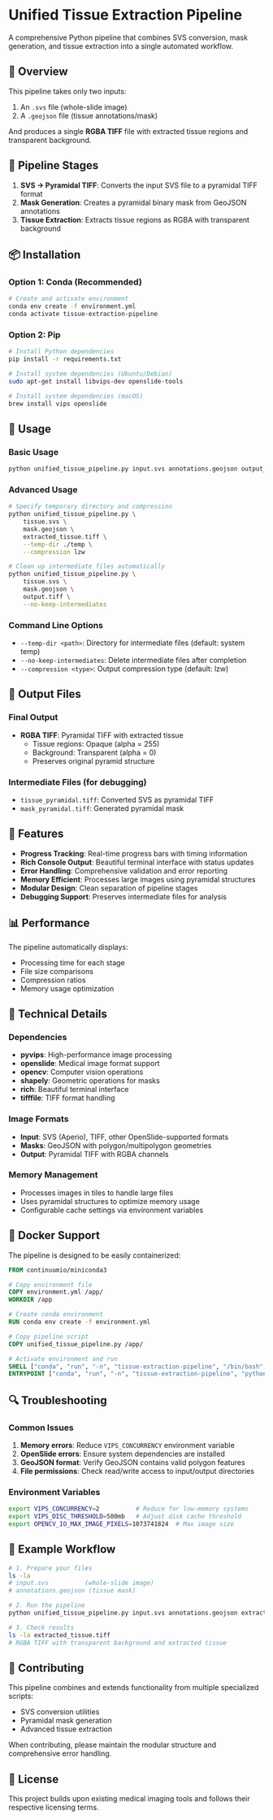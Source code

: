 # Unified Tissue Extraction Pipeline

A comprehensive Python pipeline that combines SVS conversion, mask generation, and tissue extraction into a single automated workflow.

## 🔬 Overview

This pipeline takes only two inputs:
1. An `.svs` file (whole-slide image)
2. A `.geojson` file (tissue annotations/mask)

And produces a single **RGBA TIFF** file with extracted tissue regions and transparent background.

## 🚀 Pipeline Stages

1. **SVS → Pyramidal TIFF**: Converts the input SVS file to a pyramidal TIFF format
2. **Mask Generation**: Creates a pyramidal binary mask from GeoJSON annotations
3. **Tissue Extraction**: Extracts tissue regions as RGBA with transparent background

## 📦 Installation

### Option 1: Conda (Recommended)

```bash
# Create and activate environment
conda env create -f environment.yml
conda activate tissue-extraction-pipeline
```

### Option 2: Pip

```bash
# Install Python dependencies
pip install -r requirements.txt

# Install system dependencies (Ubuntu/Debian)
sudo apt-get install libvips-dev openslide-tools

# Install system dependencies (macOS)
brew install vips openslide
```

## 🎯 Usage

### Basic Usage

```bash
python unified_tissue_pipeline.py input.svs annotations.geojson output_tissue.tiff
```

### Advanced Usage

```bash
# Specify temporary directory and compression
python unified_tissue_pipeline.py \
    tissue.svs \
    mask.geojson \
    extracted_tissue.tiff \
    --temp-dir ./temp \
    --compression lzw

# Clean up intermediate files automatically
python unified_tissue_pipeline.py \
    tissue.svs \
    mask.geojson \
    output.tiff \
    --no-keep-intermediates
```

### Command Line Options

- `--temp-dir <path>`: Directory for intermediate files (default: system temp)
- `--no-keep-intermediates`: Delete intermediate files after completion
- `--compression <type>`: Output compression type (default: lzw)

## 📁 Output Files

### Final Output
- **RGBA TIFF**: Pyramidal TIFF with extracted tissue
  - Tissue regions: Opaque (alpha = 255)
  - Background: Transparent (alpha = 0)
  - Preserves original pyramid structure

### Intermediate Files (for debugging)
- `tissue_pyramidal.tiff`: Converted SVS as pyramidal TIFF
- `mask_pyramidal.tiff`: Generated pyramidal mask

## 🎨 Features

- **Progress Tracking**: Real-time progress bars with timing information
- **Rich Console Output**: Beautiful terminal interface with status updates
- **Error Handling**: Comprehensive validation and error reporting
- **Memory Efficient**: Processes large images using pyramidal structures
- **Modular Design**: Clean separation of pipeline stages
- **Debugging Support**: Preserves intermediate files for analysis

## 📊 Performance

The pipeline automatically displays:
- Processing time for each stage
- File size comparisons
- Compression ratios
- Memory usage optimization

## 🔧 Technical Details

### Dependencies
- **pyvips**: High-performance image processing
- **openslide**: Medical image format support
- **opencv**: Computer vision operations
- **shapely**: Geometric operations for masks
- **rich**: Beautiful terminal interface
- **tifffile**: TIFF format handling

### Image Formats
- **Input**: SVS (Aperio), TIFF, other OpenSlide-supported formats
- **Masks**: GeoJSON with polygon/multipolygon geometries
- **Output**: Pyramidal TIFF with RGBA channels

### Memory Management
- Processes images in tiles to handle large files
- Uses pyramidal structures to optimize memory usage
- Configurable cache settings via environment variables

## 🐳 Docker Support

The pipeline is designed to be easily containerized:

```dockerfile
FROM continuumio/miniconda3

# Copy environment file
COPY environment.yml /app/
WORKDIR /app

# Create conda environment
RUN conda env create -f environment.yml

# Copy pipeline script
COPY unified_tissue_pipeline.py /app/

# Activate environment and run
SHELL ["conda", "run", "-n", "tissue-extraction-pipeline", "/bin/bash", "-c"]
ENTRYPOINT ["conda", "run", "-n", "tissue-extraction-pipeline", "python", "unified_tissue_pipeline.py"]
```

## 🔍 Troubleshooting

### Common Issues

1. **Memory errors**: Reduce `VIPS_CONCURRENCY` environment variable
2. **OpenSlide errors**: Ensure system dependencies are installed
3. **GeoJSON format**: Verify GeoJSON contains valid polygon features
4. **File permissions**: Check read/write access to input/output directories

### Environment Variables

```bash
export VIPS_CONCURRENCY=2          # Reduce for low-memory systems
export VIPS_DISC_THRESHOLD=500mb   # Adjust disk cache threshold
export OPENCV_IO_MAX_IMAGE_PIXELS=1073741824  # Max image size
```

## 📝 Example Workflow

```bash
# 1. Prepare your files
ls -la
# input.svs          (whole-slide image)
# annotations.geojson (tissue mask)

# 2. Run the pipeline
python unified_tissue_pipeline.py input.svs annotations.geojson extracted_tissue.tiff

# 3. Check results
ls -la extracted_tissue.tiff
# RGBA TIFF with transparent background and extracted tissue
```

## 🤝 Contributing

This pipeline combines and extends functionality from multiple specialized scripts:
- SVS conversion utilities
- Pyramidal mask generation
- Advanced tissue extraction

When contributing, please maintain the modular structure and comprehensive error handling.

## 📄 License

This project builds upon existing medical imaging tools and follows their respective licensing terms.